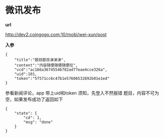 # 微讯发布 #


**url**

http://dev2.coingogo.com:10/mobi/wei-xun/post

**入参**

	{
		"title":"题目题目涕涕涕",
		"content":"内容随便随便随便拉",
		"vcd":"ac166a36745546782ad77eae4cce326a",
		"uid":101,
		"token":"5f571cc6c47b1e57606532892b01e1ed"
	}

参看新闻评论，app 带上uid和token
须知，先登入不然报错
题目，内容不可为空，如果发布成功了返回如下

	{
	    "state": {
	        "cd": 1,
	        "msg": "done"
	    }
	}